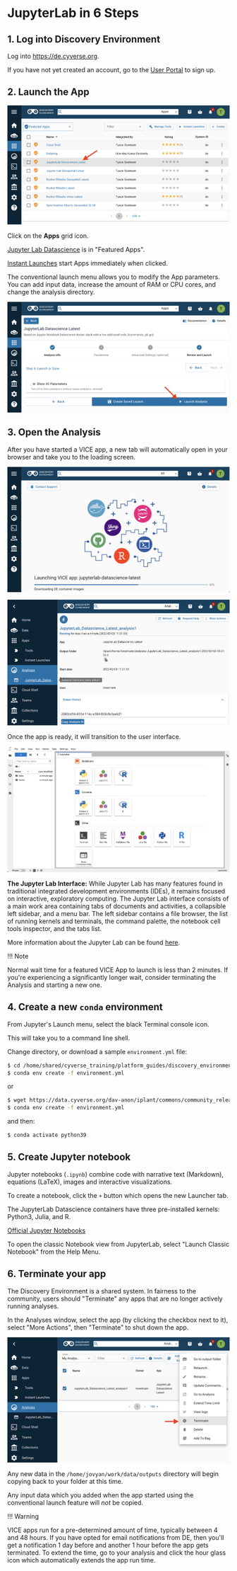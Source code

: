 # JupyterLab in 6 Steps

## 1. Log into Discovery Environment

Log into <https://de.cyverse.org>.

If you have not yet created an account, go to the [User Portal](https://user.cyverse.org) to sign up.

## 2. Launch the App

[![jupyter_1]][jupyter_1]

  [jupyter_1]: ../assets/de/jupyter_1.png

Click on the **Apps** grid icon.

[Jupyter Lab Datascience](https://de.cyverse.org/apps/de/cc77b788-bc45-11eb-9934-008cfa5ae621/launch) is in "Featured Apps".

[Instant Launches](https://de.cyverse.org/instantlaunches) start Apps immediately when clicked.

The conventional launch menu allows you to modify the App parameters. You can add input data, increase the amount of RAM or CPU cores, and change the analysis directory.

[![jupyter_2]][jupyter_2]

  [jupyter_2]: ../assets/de/jupyter_2.png

## 3. Open the Analysis

After you have started a VICE app, a new tab will automatically open in your browser and take you to the loading screen.

[![jupyter_3]][jupyter_3]

  [jupyter_3]: ../assets/de/jupyter_3.png

[![jupyter_4]][jupyter_4]

  [jupyter_4]: ../assets/de/jupyter_4.png

Once the app is ready, it will transition to the user interface. 

[![jupyter_5]][jupyter_5]

  [jupyter_5]: ../assets/de/jupyter_5.png

**The Jupyter Lab Interface:** 
While Jupyter Lab has many features found in traditional integrated development environments (IDEs), it remains focused on interactive, exploratory computing. 
The Jupyter Lab interface consists of a main work area containing tabs of documents and activities, a collapsible left sidebar, and a menu bar.
The left sidebar contains a file browser, the list of running kernels and terminals, the command palette, the notebook cell tools inspector, and the tabs list.

More information about the Jupyter Lab can be found [here](https://jupyterlab.readthedocs.io/en/stable/user/interface.html).

!!! Note
  
  Normal wait time for a featured VICE App to launch is less than 2 minutes. 
  If you're experiencing a significantly longer wait, consider terminating the Analysis and starting a new one.

## 4. Create a new `conda` environment

From Jupyter's Launch menu, select the black Terminal console icon.

This will take you to a command line shell.

Change directory, or download a sample `environment.yml` file:

```bash 
$ cd /home/shared/cyverse_training/platform_guides/discovery_environment/jupyterlab/
$ conda env create -f environment.yml
```

or

```bash
$ wget https://data.cyverse.org/dav-anon/iplant/commons/community_released/cyverse_training/platform_guides/discovery_environment/jupyterlab/environment.yml
$ conda env create -f environment.yml
```

and then:

```bash
$ conda activate python39 
```

## 5. Create Jupyter notebook

Jupyter notebooks (`.ipynb`) combine code with narrative text (Markdown), equations (LaTeX), images and interactive visualizations.

To create a notebook, click the `+` button which opens the new Launcher tab.

The JupyterLab Datascience containers have three pre-installed kernels: Python3, Julia, and R.

[Official Jupyter Notebooks](https://jupyterlab.readthedocs.io/en/stable/user/notebook.html)

To open the classic Notebook view from JupyterLab, select "Launch Classic Notebook" from the Help Menu.

## 6. Terminate your app

The Discovery Environment is a shared system. In fairness to the community, users should "Terminate" any apps that
are no longer actively running analyses.

In the Analyses window, select the app (by clicking the checkbox next to it), select "More Actions", then "Terminate" to shut down the app.

[![jupyter_7]][jupyter_7]

  [jupyter_7]: ../assets/de/jupyter_7.png



Any new data in the `/home/jovyan/work/data/outputs` directory will begin copying back to your folder at this time.

Any input data which you added when the app started using the conventional launch feature will *not* be copied.

!!! Warning

  VICE apps run for a pre-determined amount of time, typically between 4 and 48 hours. 
  If you have opted for email notifications from DE, then you'll get a notification 1 day before and another 1 hour before the app gets terminated. 
  To extend the time, go to your analysis and click the hour glass icon which automatically extends the app run time.
